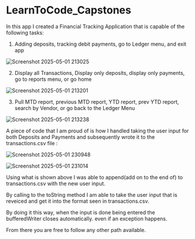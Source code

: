 # LearnToCode_Capstones
In this app I created a Financial Tracking Application that is capable of the following tasks:

1. Adding deposits, tracking debit payments, go to Ledger menu, and exit app
 
![Screenshot 2025-05-01 213025](https://github.com/user-attachments/assets/97e1998a-e452-45f9-8757-3e6ccd0f4d02)


2. Display all Transactions, Display only deposits, display only payments, go to reports menu, or go home

![Screenshot 2025-05-01 213201](https://github.com/user-attachments/assets/15116112-4fd5-4ec0-9442-44e2f596a604)

3. Pull MTD report, previous MTD report, YTD report, prev YTD report, search by Vendor, or go back to the Ledger Menu
 
 ![Screenshot 2025-05-01 213238](https://github.com/user-attachments/assets/36b743f2-0357-45e9-8808-f7a432c9648c)


 A piece of code that I am proud of is how I handled taking the user input for both Deposits and Payments and subsequently wrote it to the transactions.csv file :

  ![Screenshot 2025-05-01 230948](https://github.com/user-attachments/assets/4b5c4605-562f-4612-b73e-abfb4df41ae5)

  ![Screenshot 2025-05-01 231014](https://github.com/user-attachments/assets/e5b2fe67-dd15-42cb-a941-f835cc1b30ef)

Using what is shown above I was able to append(add on to the end of) to transactions.csv with the new user input.

By calling to the toString method I am able to take the user input that is reveiced and get it into the format seen in transactions.csv.

By doing it this way, when the input is done being entered the bufferedWriter closes automatically. even if an exception happens.

From there you are free to follow any other path available.



   
